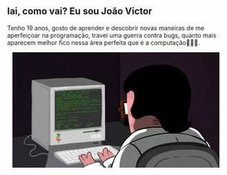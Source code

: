 ## Iai, como vai? Eu sou João Victor
Tenho 19 anos, gosto de aprender e descobrir novas maneiras de me aperfeiçoar na programação,  travei uma guerra contra bugs, quanto mais aparecem melhor fico nessa área perfeita que é a computação👨🏻‍💻. 
<p align="center">
<img src="PGIF.gif" alt="animated" />
</p>
